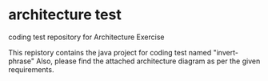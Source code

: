 # architecture test
coding test repository for Architecture Exercise


This repistory contains the java project for coding test named "invert-phrase"
Also, please find the attached architecture diagram as per the given requirements. 

